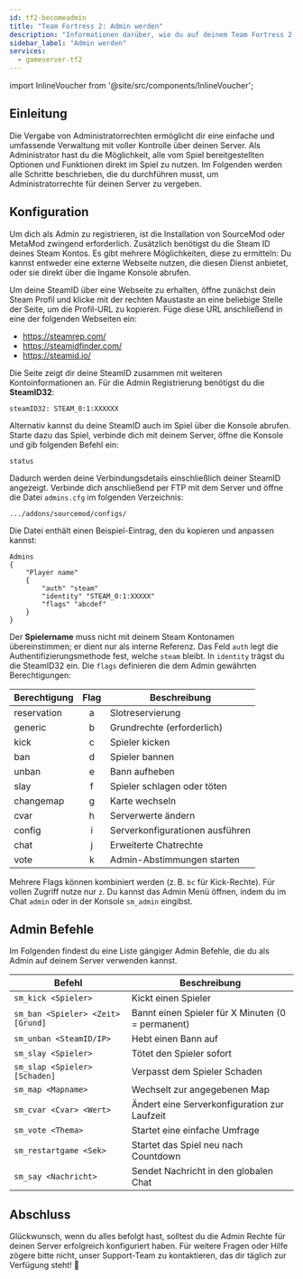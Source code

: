 ```yaml
---
id: tf2-becomeadmin
title: "Team Fortress 2: Admin werden"
description: "Informationen darüber, wie du auf deinem Team Fortress 2 Server Admin werden kannst – ZAP-Hosting.com Dokumentation"
sidebar_label: "Admin werden"
services:
  - gameserver-tf2
---
```


import InlineVoucher from '@site/src/components/InlineVoucher';



## Einleitung

Die Vergabe von Administratorrechten ermöglicht dir eine einfache und umfassende Verwaltung mit voller Kontrolle über deinen Server. Als Administrator hast du die Möglichkeit, alle vom Spiel bereitgestellten Optionen und Funktionen direkt im Spiel zu nutzen. Im Folgenden werden alle Schritte beschrieben, die du durchführen musst, um Administratorrechte für deinen Server zu vergeben.

<InlineVoucher />



## Konfiguration

Um dich als Admin zu registrieren, ist die Installation von SourceMod oder MetaMod zwingend erforderlich. Zusätzlich benötigst du die Steam ID deines Steam Kontos. Es gibt mehrere Möglichkeiten, diese zu ermitteln: Du kannst entweder eine externe Webseite nutzen, die diesen Dienst anbietet, oder sie direkt über die Ingame Konsole abrufen.


Um deine SteamID über eine Webseite zu erhalten, öffne zunächst dein Steam Profil und klicke mit der rechten Maustaste an eine beliebige Stelle der Seite, um die Profil-URL zu kopieren. Füge diese URL anschließend in eine der folgenden Webseiten ein:

- https://steamrep.com/
- https://steamidfinder.com/
- https://steamid.io/

Die Seite zeigt dir deine SteamID zusammen mit weiteren Kontoinformationen an. Für die Admin Registrierung benötigst du die **SteamID32**:

```
steamID32: STEAM_0:1:XXXXXX
```

Alternativ kannst du deine SteamID auch im Spiel über die Konsole abrufen. Starte dazu das Spiel, verbinde dich mit deinem Server, öffne die Konsole und gib folgenden Befehl ein:

```
status
```

Dadurch werden deine Verbindungsdetails einschließlich deiner SteamID angezeigt. Verbinde dich anschließend per FTP mit dem Server und öffne die Datei `admins.cfg` im folgenden Verzeichnis:

```
.../addons/sourcemod/configs/
```

Die Datei enthält einen Beispiel-Eintrag, den du kopieren und anpassen kannst:

```
Admins
{
	"Player name"
	{
		"auth" "steam"
		"identity" "STEAM_0:1:XXXXX"
		"flags" "abcdef"
	}
}
```

Der **Spielername** muss nicht mit deinem Steam Kontonamen übereinstimmen; er dient nur als interne Referenz. Das Feld `auth` legt die Authentifizierungsmethode fest, welche `steam` bleibt. In `identity` trägst du die SteamID32 ein. Die `flags` definieren die dem Admin gewährten Berechtigungen:

| Berechtigung | Flag | Beschreibung                    |
| ------------ | :--: | ------------------------------- |
| reservation  |   a  | Slotreservierung                |
| generic      |   b  | Grundrechte (erforderlich)      |
| kick         |   c  | Spieler kicken                  |
| ban          |   d  | Spieler bannen                  |
| unban        |   e  | Bann aufheben                   |
| slay         |   f  | Spieler schlagen oder töten     |
| changemap    |   g  | Karte wechseln                  |
| cvar         |   h  | Serverwerte ändern              |
| config       |   i  | Serverkonfigurationen ausführen |
| chat         |   j  | Erweiterte Chatrechte           |
| vote         |   k  | Admin-Abstimmungen starten      |


Mehrere Flags können kombiniert werden (z. B. `bc` für Kick-Rechte). Für vollen Zugriff nutze nur `z`. Du kannst das Admin Menü öffnen, indem du im Chat `admin` oder in der Konsole `sm_admin` eingibst.



## Admin Befehle

Im Folgenden findest du eine Liste gängiger Admin Befehle, die du als Admin auf deinem Server verwenden kannst.

| Befehl                  | Beschreibung                                               |
|-------------------------|------------------------------------------------------------|
| `sm_kick <Spieler>`     | Kickt einen Spieler                                       |
| `sm_ban <Spieler> <Zeit> [Grund]` | Bannt einen Spieler für X Minuten (0 = permanent) |
| `sm_unban <SteamID/IP>` | Hebt einen Bann auf                                       |
| `sm_slay <Spieler>`     | Tötet den Spieler sofort                                  |
| `sm_slap <Spieler> [Schaden]` | Verpasst dem Spieler Schaden                        |
| `sm_map <Mapname>`      | Wechselt zur angegebenen Map                              |
| `sm_cvar <Cvar> <Wert>` | Ändert eine Serverkonfiguration zur Laufzeit              |
| `sm_vote <Thema>`       | Startet eine einfache Umfrage                             |
| `sm_restartgame <Sek>`  | Startet das Spiel neu nach Countdown                      |
| `sm_say <Nachricht>`    | Sendet Nachricht in den globalen Chat                     |


## Abschluss

Glückwunsch, wenn du alles befolgt hast, solltest du die Admin Rechte für deinen Server erfolgreich konfiguriert haben. Für weitere Fragen oder Hilfe zögere bitte nicht, unser Support-Team zu kontaktieren, das dir täglich zur Verfügung steht! 🙂

<InlineVoucher />
